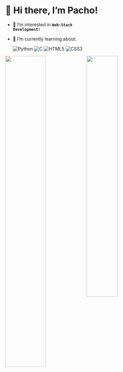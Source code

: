 # 👋 Hi there, I’m Pacho!
- 👀 I’m interested in <b><code>Web-Stack Development!</code></b>
- 🎯 I’m currently learning about:

  ![Python](https://img.shields.io/badge/python-3670A0?style=for-the-badge&logo=python&logoColor=ffdd54)
  ![C](https://img.shields.io/badge/c-%2300599C.svg?style=for-the-badge&logo=c&logoColor=white)
  ![HTML5](https://img.shields.io/badge/html5-%23E34F26.svg?style=for-the-badge&logo=html5&logoColor=white)
  ![CSS3](https://img.shields.io/badge/css3-%231572B6.svg?style=for-the-badge&logo=css3&logoColor=white)
  
<!--- 
- 💞️ I’m looking to collaborate on ...
- 📫 How to reach me ...

<!---
FranRM15/FranRM15 is a ✨ special ✨ repository because its `README.md` (this file) appears on your GitHub profile.
You can click the Preview link to take a look at your changes.
--->

<img align="left" width="50%" src="https://github-readme-stats.vercel.app/api?username=DevPacho&show_icons=true&theme=onedark" />

<img align="left" width="44%" src="https://github-readme-stats.vercel.app/api/top-langs/?username=DevPacho&layout=compact" />

